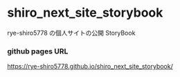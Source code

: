 # shiro_next_site_storybook

rye-shiro5778 の個人サイトの公開 StoryBook

### github pages URL

https://rye-shiro5778.github.io/shiro_next_site_storybook/

